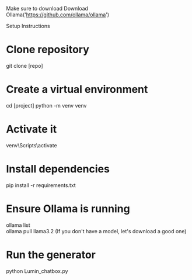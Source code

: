 
Make sure to download Download Ollama('https://github.com/ollama/ollama')

Setup Instructions
# Clone repository
git clone [repo]

# Create a virtual environment
cd [project]
python -m venv venv

# Activate it
venv\Scripts\activate

# Install dependencies
pip install -r requirements.txt

# Ensure Ollama is running
ollama list  
ollama pull llama3.2 (If you don't have a model, let's download a good one)

# Run the generator
python Lumin_chatbox.py

